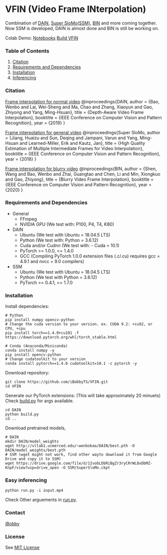# VFIN (Video Frame INterpolation)
Combination of [DAIN](https://github.com/baowenbo/DAIN), [Super SloMo(SSM)](https://github.com/avinashpaliwal/Super-SloMo), [BIN](https://github.com/laomao0/BIN) and more coming together. Now SSM is developed, DAIN is almost done and BIN is still be working on. 

Colab Demo: [Notebooks](https://drive.google.com/drive/folders/1FWgdEgJxObQtl002ooIq94mlzGUYe6G-?usp=sharing)    [Build VFIN](https://drive.google.com/drive/folders/1wa0tJtAncLmFghcTrEMkt1Zh1VYecGBx?usp=sharing)

### Table of Contents
1. [Citation](#citation)
1. [Requirements and Dependencies](#requirements-and-dependencies)
1. [Installation](#installation)
1. [Inferencing](#easy-inferencing)


### Citation
[Frame interpolation for normal video](https://github.com/baowenbo/DAIN/)
    @inproceedings{DAIN,
        author    = {Bao, Wenbo and Lai, Wei-Sheng and Ma, Chao and Zhang, Xiaoyun and Gao, Zhiyong and Yang, Ming-Hsuan},
        title     = {Depth-Aware Video Frame Interpolation},
        booktitle = {IEEE Conference on Computer Vision and Pattern Recognition},
        year      = {2019}
    }

[Frame interpolation for general video](https://github.com/avinashpaliwal/Super-SloMo)
    @inproceedings{Super SloMo,
        author    = {Jiang, Huaizu and Sun, Deqing and Jampani, Varun and Yang, Ming-Hsuan and Learned-Miller, Erik and Kautz, Jan},
        title     = {High Quality Estimation of Multiple Intermediate Frames for Video Interpolation},
        booktitle = {IEEE Conference on Computer Vision and Pattern Recognition},
        year      = {2018}
    }

[Frame interpolation for blurry video](https://github.com/laomao0/BIN)
     @inproceedings{BIN,
        author    = {Shen, Wang and Bao, Wenbo and Zhai, Guangtao and Chen, Li and Min, Xiongkuo and Gao, Zhiyong}, 
        title     = {Blurry Video Frame Interpolation},
        booktitle = {IEEE Conference on Computer Vision and Pattern Recognition},
        year      = {2020}
    }


### Requirements and Dependencies
- General
	- FFmpeg
	- NVIDIA GPU (We test with: P100, P4, T4, K80)
- DAIN
	- Ubuntu (We test with Ubuntu = 18.04.5 LTS)
	- Python (We test with: Python = 3.6.12)
	- Cuda and/or Cudnn (We test with: - Cuda = 10.1)
	- PyTorch >= 1.0.0, <= 1.4.0
	- GCC (Compiling PyTorch 1.0.0 extension files (.c/.cu) requires gcc = 4.9.1 and nvcc = 9.0 compilers)
- SSM
	- Ubuntu (We test with Ubuntu = 18.04.5 LTS)
	- Python (We test with Python = 3.6.12)
	- PyTorch >= 0.4.1, <= 1.7.0


### Installation
Install dependencies:

	# Python
	pip install numpy opencv-python
	# Change the cuda version to your version. ex. CUDA 9.2: +cu92, or CPU, +cpu
	pip install torch==1.4.0+cu101 -f https://download.pytorch.org/whl/torch_stable.html
	
	# Conda (Anaconda/Miniconda)
	conda install numpy -y
	pip install opencv-python
	# Change cudatoolkit to your version
	conda install pytorch==1.4.0 cudatoolkit=10.1 -c pytorch -y
	
Download repository:

	git clone https://github.com/iBobbyTS/VFIN.git
	cd VFIN
    
Generate our PyTorch extensions: (This will take approximately 20 minuets)
Check [build.py](https://github.com/iBobbyTS/VFIN/blob/master/DAIN/build.py) for args available. 
    
	cd DAIN
	python build.py
	cd ..

Download pretrained models, 

	# DAIN
	mkdir DAIN/model_weights
	wget http://vllab1.ucmerced.edu/~wenbobao/DAIN/best.pth -O DAIN/model_weights/best.pth
	# SSM (wget might not work, find other wayto download it from Google Drive and copy it to SSM)
	wget https://drive.google.com/file/d/1IvobLDbRiBgZr3ryCRrWL8xDbMZ-KnpF/view?usp=drive_open -O SSM/SuperSloMo.ckpt

### Easy inferencing

	python run.py -i input.mp4

Check Other arguements in [run.py](https://github.com/iBobbyTS/VFIN/blob/master/run.py). 

### Contact
[iBobby](mailto:iBobbyTS@gmail.com)

### License
See [MIT License](https://github.com/iBobby/VFIN/blob/master/LICENSE)
